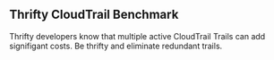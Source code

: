 ## Thrifty CloudTrail Benchmark

Thrifty developers know that multiple active CloudTrail Trails can add signifigant costs. Be thrifty and eliminate redundant trails.
